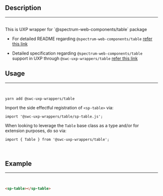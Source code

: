 ## Description

---

<br />
This is UXP wrapper for `@spectrum-web-components/table` package 
<br />

-   For detailed README regarding `@spectrum-web-components/table` [refer this link](https://www.npmjs.com/package/@spectrum-web-components/table/v/0.1.7)

-   Detailed specification regarding `@spectrum-web-components/table` support in UXP through `@swc-uxp-wrappers/table` [refer this link](https://developer.adobe.com/photoshop/uxp/2022/uxp-api/reference-spectrum/swc/)

## Usage

---

<br />

```
yarn add @swc-uxp-wrappers/table
```

Import the side effectful registration of `<sp-table>` via:

```
import '@swc-uxp-wrappers/table/sp-table.js';
```

When looking to leverage the `Table` base class as a type and/or for extension purposes, do so via:

```
import { Table } from '@swc-uxp-wrappers/table';
```

<br />

## Example

---

<br />

```html
<sp-table></sp-table>
```
